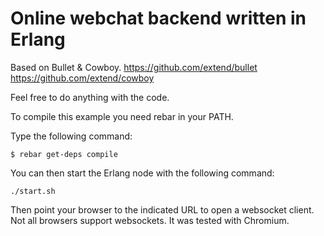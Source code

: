 Online webchat backend written in Erlang
================

Based on Bullet & Cowboy.
https://github.com/extend/bullet
https://github.com/extend/cowboy

Feel free to do anything with the code.


To compile this example you need rebar in your PATH.

Type the following command:
```
$ rebar get-deps compile
```

You can then start the Erlang node with the following command:
```
./start.sh
```

Then point your browser to the indicated URL to open a websocket client.
Not all browsers support websockets. It was tested with Chromium.
